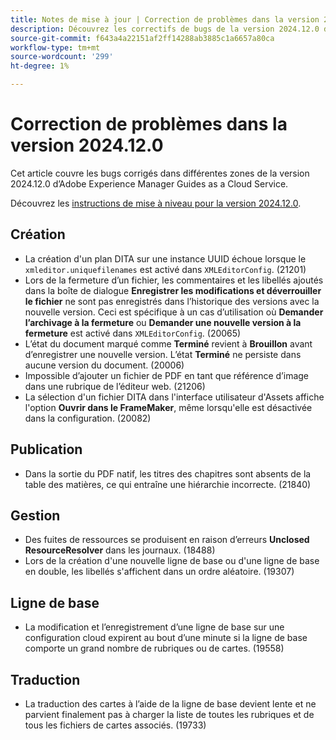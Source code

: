 ```yaml
---
title: Notes de mise à jour | Correction de problèmes dans la version 2024.12.0 d’Adobe Experience Manager Guides
description: Découvrez les correctifs de bugs de la version 2024.12.0 d’Adobe Experience Manager Guides as a Cloud Service.
source-git-commit: f643a4a22151af2ff14288ab3885c1a6657a80ca
workflow-type: tm+mt
source-wordcount: '299'
ht-degree: 1%

---
```


# Correction de problèmes dans la version 2024.12.0

Cet article couvre les bugs corrigés dans différentes zones de la version 2024.12.0 d’Adobe Experience Manager Guides as a Cloud Service.

Découvrez les [instructions de mise à niveau pour la version 2024.12.0](./upgrade-instructions-2024-12-0.md).

## Création

- La création d&#39;un plan DITA sur une instance UUID échoue lorsque le `xmleditor.uniquefilenames` est activé dans `XMLEditorConfig`. (21201)
- Lors de la fermeture d’un fichier, les commentaires et les libellés ajoutés dans la boîte de dialogue **Enregistrer les modifications et déverrouiller le fichier** ne sont pas enregistrés dans l’historique des versions avec la nouvelle version. Ceci est spécifique à un cas d’utilisation où **Demander l’archivage à la fermeture** ou **Demander une nouvelle version à la fermeture** est activé dans `XMLEditorConfig`. (20065)
- L’état du document marqué comme **Terminé** revient à **Brouillon** avant d’enregistrer une nouvelle version. L’état **Terminé** ne persiste dans aucune version du document. (20006)
- Impossible d’ajouter un fichier de PDF en tant que référence d’image dans une rubrique de l’éditeur web. (21206)
- La sélection d&#39;un fichier DITA dans l&#39;interface utilisateur d&#39;Assets affiche l&#39;option **Ouvrir dans le FrameMaker**, même lorsqu&#39;elle est désactivée dans la configuration. (20082)

## Publication

- Dans la sortie du PDF natif, les titres des chapitres sont absents de la table des matières, ce qui entraîne une hiérarchie incorrecte. (21840)


## Gestion

- Des fuites de ressources se produisent en raison d’erreurs **Unclosed ResourceResolver** dans les journaux. (18488)
- Lors de la création d&#39;une nouvelle ligne de base ou d&#39;une ligne de base en double, les libellés s&#39;affichent dans un ordre aléatoire. (19307)


## Ligne de base

- La modification et l’enregistrement d’une ligne de base sur une configuration cloud expirent au bout d’une minute si la ligne de base comporte un grand nombre de rubriques ou de cartes. (19558)

## Traduction

- La traduction des cartes à l’aide de la ligne de base devient lente et ne parvient finalement pas à charger la liste de toutes les rubriques et de tous les fichiers de cartes associés. (19733)
